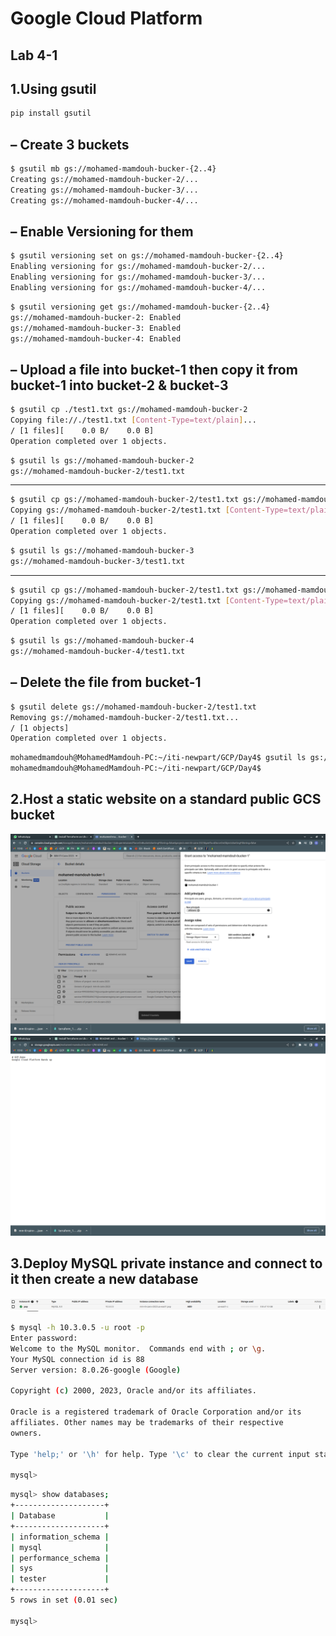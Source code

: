 # Google Cloud Platform

## Lab 4-1

## 1.Using gsutil

```bash
pip install gsutil
```

## – Create 3 buckets

```bash
$ gsutil mb gs://mohamed-mamdouh-bucker-{2..4}
Creating gs://mohamed-mamdouh-bucker-2/...
Creating gs://mohamed-mamdouh-bucker-3/...
Creating gs://mohamed-mamdouh-bucker-4/...
```

## – Enable Versioning for them

```bash
$ gsutil versioning set on gs://mohamed-mamdouh-bucker-{2..4}
Enabling versioning for gs://mohamed-mamdouh-bucker-2/...
Enabling versioning for gs://mohamed-mamdouh-bucker-3/...
Enabling versioning for gs://mohamed-mamdouh-bucker-4/...
```

```bash
$ gsutil versioning get gs://mohamed-mamdouh-bucker-{2..4}
gs://mohamed-mamdouh-bucker-2: Enabled
gs://mohamed-mamdouh-bucker-3: Enabled
gs://mohamed-mamdouh-bucker-4: Enabled
```

## – Upload a file into bucket-1 then copy it from bucket-1 into bucket-2 & bucket-3

```bash
$ gsutil cp ./test1.txt gs://mohamed-mamdouh-bucker-2
Copying file://./test1.txt [Content-Type=text/plain]...
/ [1 files][    0.0 B/    0.0 B]                                                
Operation completed over 1 objects. 
```

```bash
$ gsutil ls gs://mohamed-mamdouh-bucker-2
gs://mohamed-mamdouh-bucker-2/test1.txt
```

---

```bash
$ gsutil cp gs://mohamed-mamdouh-bucker-2/test1.txt gs://mohamed-mamdouh-bucker-3
Copying gs://mohamed-mamdouh-bucker-2/test1.txt [Content-Type=text/plain]...
/ [1 files][    0.0 B/    0.0 B]                                                
Operation completed over 1 objects.                                              
```

```bash
$ gsutil ls gs://mohamed-mamdouh-bucker-3
gs://mohamed-mamdouh-bucker-3/test1.txt
```

---

```bash
$ gsutil cp gs://mohamed-mamdouh-bucker-2/test1.txt gs://mohamed-mamdouh-bucker-4
Copying gs://mohamed-mamdouh-bucker-2/test1.txt [Content-Type=text/plain]...
/ [1 files][    0.0 B/    0.0 B]                                                
Operation completed over 1 objects.
```

```bash
$ gsutil ls gs://mohamed-mamdouh-bucker-4
gs://mohamed-mamdouh-bucker-4/test1.txt
```

## – Delete the file from bucket-1

```bash
$ gsutil delete gs://mohamed-mamdouh-bucker-2/test1.txt
Removing gs://mohamed-mamdouh-bucker-2/test1.txt...
/ [1 objects]                                                                   
Operation completed over 1 objects.
```

```bash
mohamedmamdouh@MohamedMamdouh-PC:~/iti-newpart/GCP/Day4$ gsutil ls gs://mohamed-mamdouh-bucker-2
mohamedmamdouh@MohamedMamdouh-PC:~/iti-newpart/GCP/Day4$ 
```

## 2.Host a static website on a standard public GCS bucket

![Lab2-2 q1.png](../Screenshots/lab-4-1-q2-1.png "Lab2-2 q1.png")
![Lab2-2 q1.png](../Screenshots/lab-4-1-q2-2.png "Lab2-2 q1.png")

## 3.Deploy MySQL private instance and connect to it then create a new database

![Lab2-2 q1.png](../Screenshots/lab-4-1-q3-1.png "Lab2-2 q1.png")

```bash
$ mysql -h 10.3.0.5 -u root -p
Enter password: 
Welcome to the MySQL monitor.  Commands end with ; or \g.
Your MySQL connection id is 88
Server version: 8.0.26-google (Google)

Copyright (c) 2000, 2023, Oracle and/or its affiliates.

Oracle is a registered trademark of Oracle Corporation and/or its
affiliates. Other names may be trademarks of their respective
owners.

Type 'help;' or '\h' for help. Type '\c' to clear the current input statement.

mysql>
```

```bash
mysql> show databases;
+--------------------+
| Database           |
+--------------------+
| information_schema |
| mysql              |
| performance_schema |
| sys                |
| tester             |
+--------------------+
5 rows in set (0.01 sec)

mysql> 
```
